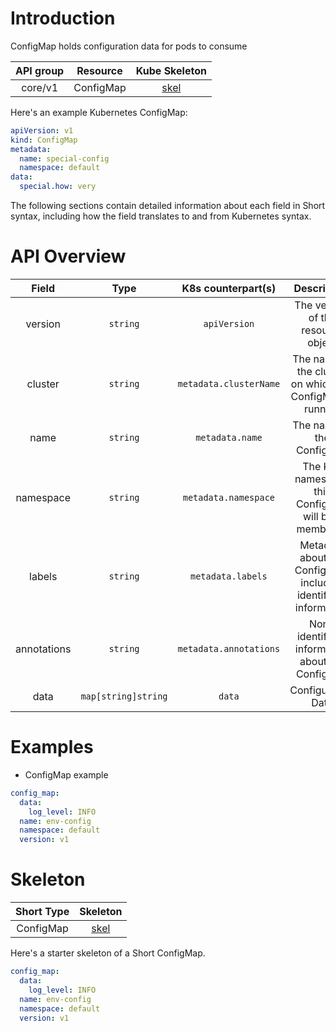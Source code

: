 # Introduction

ConfigMap holds configuration data for pods to consume

| API group | Resource | Kube Skeleton                                   |
|:---------:|:--------:|:-----------------------------------------------:|
| core/v1  | ConfigMap |  [skel](../skel/config-map.kube.skel.yaml)         |

Here's an example Kubernetes ConfigMap:
```yaml
apiVersion: v1
kind: ConfigMap
metadata:
  name: special-config
  namespace: default
data:
  special.how: very
```

The following sections contain detailed information about each field in Short syntax, including how the field translates to and from Kubernetes syntax.

# API Overview

| Field | Type | K8s counterpart(s) | Description         |
|:-----:|:----:|:-------:|:----------------------:|
|version| `string` | `apiVersion` | The version of the resource object | 
|cluster| `string` | `metadata.clusterName` | The name of the cluster on which this ConfigMap is running |
|name | `string` | `metadata.name`| The name of the ConfigMap | 
|namespace | `string` | `metadata.namespace` | The K8s namespace this ConfigMap will be a member of | 
|labels | `string` | `metadata.labels`| Metadata about the ConfigMap, including identifying information | 
|annotations| `string` | `metadata.annotations`| Non-identifying information about the ConfigMap | 
|data| `map[string]string` | `data`| Configuration Data |

# Examples 

 - ConfigMap example

```yaml
config_map:
  data:
    log_level: INFO
  name: env-config
  namespace: default
  version: v1
```

# Skeleton

| Short Type           | Skeleton                                       |
|:--------------------:|:----------------------------------------------:|
| ConfigMap           | [skel](../skel/config-map.short.skel.yaml)     |

Here's a starter skeleton of a Short ConfigMap.
```yaml
config_map:
  data:
    log_level: INFO
  name: env-config
  namespace: default
  version: v1
```
